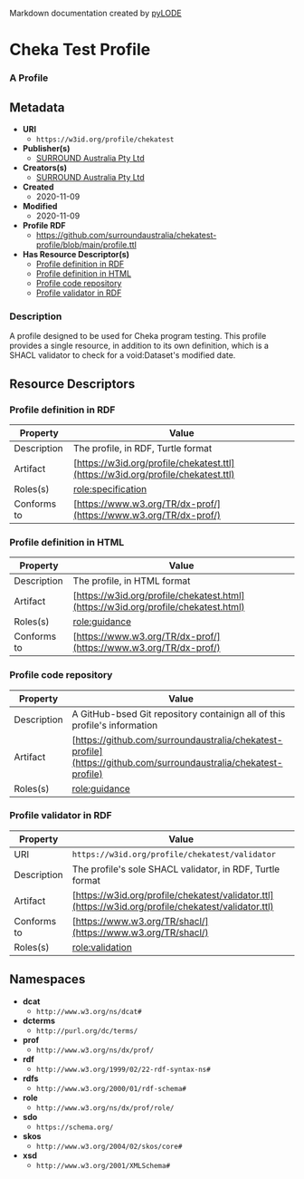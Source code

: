 Markdown documentation created by [pyLODE](http://github.com/rdflib/pyLODE) 

# Cheka Test Profile
### A Profile

## Metadata
* **URI**
  * `https://w3id.org/profile/chekatest`
* **Publisher(s)**
  * [SURROUND Australia Pty Ltd](https://surroundaustralia.com)
* **Creators(s)**
  * [SURROUND Australia Pty Ltd](https://surroundaustralia.com)
* **Created**
  * 2020-11-09
* **Modified**
  * 2020-11-09
* **Profile RDF**
  * https://github.com/surroundaustralia/chekatest-profile/blob/main/profile.ttl
* **Has Resource Descriptor(s)**
  * [Profile definition in RDF](#profile-definition-in-rdf)
  * [Profile definition in HTML](#profile-definition-in-html)
  * [Profile code repository](#profile-code-repository)
  * [Profile validator in RDF](#profile-validator-in-rdf)
### Description
A profile designed to be used for Cheka program testing. This profile provides a single resource, in addition to its own definition, which is a SHACL validator to check for a void:Dataset's modified date.


## Resource Descriptors

### Profile definition in RDF
Property | Value
--- | ---
Description | The profile, in RDF, Turtle format
Artifact | [https://w3id.org/profile/chekatest.ttl](https://w3id.org/profile/chekatest.ttl)
Roles(s) |[role:specification](http://www.w3.org/ns/dx/prof/role/specification) <br />
Conforms to |[https://www.w3.org/TR/dx-prof/](https://www.w3.org/TR/dx-prof/) <br />

### Profile definition in HTML
Property | Value
--- | ---
Description | The profile, in HTML format
Artifact | [https://w3id.org/profile/chekatest.html](https://w3id.org/profile/chekatest.html)
Roles(s) |[role:guidance](http://www.w3.org/ns/dx/prof/role/guidance) <br />
Conforms to |[https://www.w3.org/TR/dx-prof/](https://www.w3.org/TR/dx-prof/) <br />

### Profile code repository
Property | Value
--- | ---
Description | A GitHub-bsed Git repository containign all of this profile's information
Artifact | [https://github.com/surroundaustralia/chekatest-profile](https://github.com/surroundaustralia/chekatest-profile)
Roles(s) |[role:guidance](http://www.w3.org/ns/dx/prof/role/guidance) <br />

### Profile validator in RDF
Property | Value
--- | ---
URI | `https://w3id.org/profile/chekatest/validator`
Description | The profile's sole SHACL validator, in RDF, Turtle format
Artifact | [https://w3id.org/profile/chekatest/validator.ttl](https://w3id.org/profile/chekatest/validator.ttl)
Conforms to |[https://www.w3.org/TR/shacl/](https://www.w3.org/TR/shacl/) <br />
Roles(s) |[role:validation](http://www.w3.org/ns/dx/prof/role/validation) <br />



## Namespaces
* **dcat**
  * `http://www.w3.org/ns/dcat#`
* **dcterms**
  * `http://purl.org/dc/terms/`
* **prof**
  * `http://www.w3.org/ns/dx/prof/`
* **rdf**
  * `http://www.w3.org/1999/02/22-rdf-syntax-ns#`
* **rdfs**
  * `http://www.w3.org/2000/01/rdf-schema#`
* **role**
  * `http://www.w3.org/ns/dx/prof/role/`
* **sdo**
  * `https://schema.org/`
* **skos**
  * `http://www.w3.org/2004/02/skos/core#`
* **xsd**
  * `http://www.w3.org/2001/XMLSchema#`
